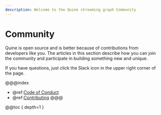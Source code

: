 ```yaml
---
description: Welcome to the Quine streaming graph Community
---
```

# Community

Quine is open source and is better because of contributions from developers like you. The articles in this section describe how you can join the community and participate in building something new and unique.

If you have questions, just click the Slack icon in the upper right corner of the page.

@@@index
* @ref:[Code of Conduct](code-of-conduct.md)
* @ref:[Contributing](contributing.md)
@@@

@@toc { depth=1 }
